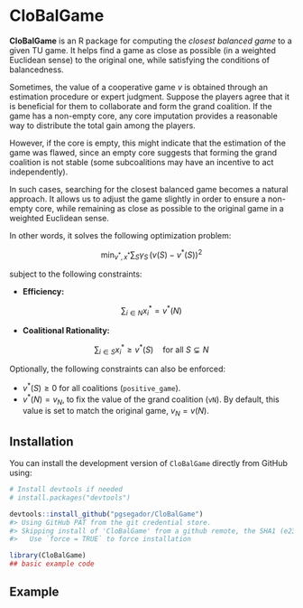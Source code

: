 
<!-- README.md is generated from README.Rmd. Please edit that file -->

# CloBalGame

<!-- badges: start -->
<!-- badges: end -->

**CloBalGame** is an R package for computing the *closest balanced game*
to a given TU game. It helps find a game as close as possible (in a
weighted Euclidean sense) to the original one, while satisfying the
conditions of balancedness.

Sometimes, the value of a cooperative game $v$ is obtained through an
estimation procedure or expert judgment. Suppose the players agree that
it is beneficial for them to collaborate and form the grand coalition.
If the game has a non-empty core, any core imputation provides a
reasonable way to distribute the total gain among the players.

However, if the core is empty, this might indicate that the estimation
of the game was flawed, since an empty core suggests that forming the
grand coalition is not stable (some subcoalitions may have an incentive
to act independently).

In such cases, searching for the closest balanced game becomes a natural
approach. It allows us to adjust the game slightly in order to ensure a
non-empty core, while remaining as close as possible to the original
game in a weighted Euclidean sense.

In other words, it solves the following optimization problem:

$$
\min_{v^*,\, x^*} \sum_{S} \gamma_S\, (v(S) - v^*(S))^2
$$

subject to the following constraints:

- **Efficiency:**

$$
\sum_{i \in N} x^*_i = v^*(N)
$$

- **Coalitional Rationality:**

$$
\sum_{i \in S} x^*_i \ge v^*(S) \quad \text{for all } S \subsetneq N
$$

Optionally, the following constraints can also be enforced:

- $v^*(S) \ge 0$ for all coalitions (`positive_game`).
- $v^*(N) = v_N$, to fix the value of the grand coalition (`vN`). By
  default, this value is set to match the original game, $v_N = v(N)$.

## Installation

You can install the development version of `CloBalGame` directly from
GitHub using:

``` r
# Install devtools if needed
# install.packages("devtools")

devtools::install_github("pgsegador/CloBalGame")
#> Using GitHub PAT from the git credential store.
#> Skipping install of 'CloBalGame' from a github remote, the SHA1 (e2352d9d) has not changed since last install.
#>   Use `force = TRUE` to force installation
```

``` r
library(CloBalGame)
## basic example code
```

## Example
